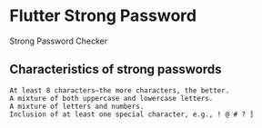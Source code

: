 # Flutter Strong Password

Strong Password Checker

## Characteristics of strong passwords

    At least 8 characters—the more characters, the better.
    A mixture of both uppercase and lowercase letters.
    A mixture of letters and numbers.
    Inclusion of at least one special character, e.g., ! @ # ? ] 
